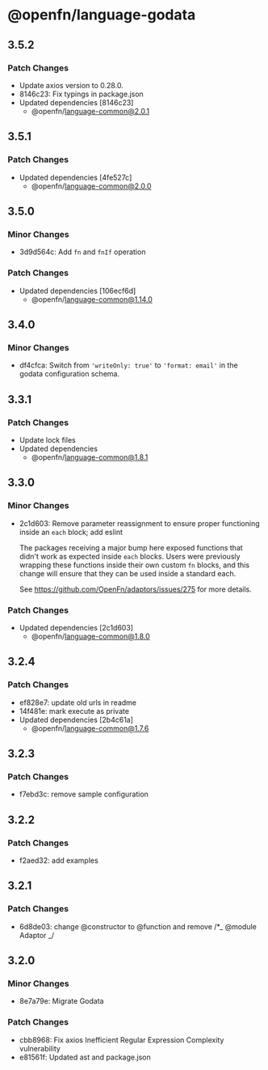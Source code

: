 # @openfn/language-godata

## 3.5.2

### Patch Changes

- Update axios version to 0.28.0.
- 8146c23: Fix typings in package.json
- Updated dependencies [8146c23]
  - @openfn/language-common@2.0.1

## 3.5.1

### Patch Changes

- Updated dependencies [4fe527c]
  - @openfn/language-common@2.0.0

## 3.5.0

### Minor Changes

- 3d9d564c: Add `fn` and `fnIf` operation

### Patch Changes

- Updated dependencies [106ecf6d]
  - @openfn/language-common@1.14.0

## 3.4.0

### Minor Changes

- df4cfca: Switch from `'writeOnly: true'` to `'format: email'` in the godata
  configuration schema.

## 3.3.1

### Patch Changes

- Update lock files
- Updated dependencies
  - @openfn/language-common@1.8.1

## 3.3.0

### Minor Changes

- 2c1d603: Remove parameter reassignment to ensure proper functioning inside an
  `each` block; add eslint

  The packages receiving a major bump here exposed functions that didn't work as
  expected inside `each` blocks. Users were previously wrapping these functions
  inside their own custom `fn` blocks, and this change will ensure that they can
  be used inside a standard each.

  See https://github.com/OpenFn/adaptors/issues/275 for more details.

### Patch Changes

- Updated dependencies [2c1d603]
  - @openfn/language-common@1.8.0

## 3.2.4

### Patch Changes

- ef828e7: update old urls in readme
- 14f481e: mark execute as private
- Updated dependencies [2b4c61a]
  - @openfn/language-common@1.7.6

## 3.2.3

### Patch Changes

- f7ebd3c: remove sample configuration

## 3.2.2

### Patch Changes

- f2aed32: add examples

## 3.2.1

### Patch Changes

- 6d8de03: change @constructor to @function and remove /\*_ @module Adaptor _/

## 3.2.0

### Minor Changes

- 8e7a79e: Migrate Godata

### Patch Changes

- cbb8968: Fix axios Inefficient Regular Expression Complexity vulnerability
- e81561f: Updated ast and package.json
